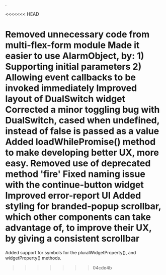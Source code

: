 .

<<<<<<< HEAD

Removed unnecessary code from multi-flex-form module
Made it easier to use AlarmObject, by:
    1) Supporting initial parameters
    2) Allowing event callbacks to be invoked immediately
Improved layout of DualSwitch widget
Corrected a minor toggling bug with DualSwitch, cased when undefined, instead of false is passed as a value
Added loadWhilePromise() method to make developing better UX, more easy.
Removed use of deprecated method 'fire' 
Fixed naming issue with the continue-button widget
Improved error-report UI
Added styling for branded-popup scrollbar, which other components can take advantage of, to improve their UX, by giving a consistent scrollbar
=======
Added support for symbols for the pluralWidgetProperty(), and widgetProperty() methods.
>>>>>>> 04cde4b
